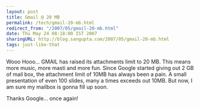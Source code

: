 ```yaml
---
layout: post
title: Gmail @ 20 MB
permalink: /tech/gmail-20-mb.html
redirect_from: "/2007/05/gmail-20-mb.html"
date: Thu May 24 08:18:00 IST 2007
sharingURL: http://blog.sangupta.com/2007/05/gmail-20-mb.html
tags: just-like-that
---
```


Wooo Hooo... GMAIL has raised its attachments limit to 20 MB. This means more music, more 
masti and more fun. Since Google started giving out 2 GB of mail box, the attachment limit 
of 10MB has always been a pain. A small presentation of even 100 slides, many a times 
exceeds out 10MB. But now, I am sure my mailbox is gonna fill up soon.

Thanks Google... once again!
